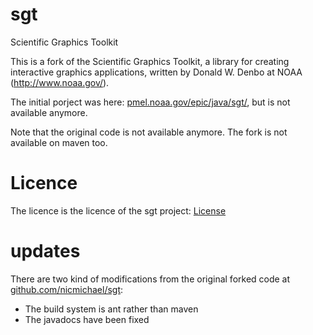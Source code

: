 # sgt
Scientific Graphics Toolkit

This is a fork of the Scientific Graphics Toolkit, a library for creating interactive graphics applications,
written by Donald W. Denbo at NOAA (http://www.noaa.gov/).

The initial porject was here: [pmel.noaa.gov/epic/java/sgt/](https://www.pmel.noaa.gov/epic/java/sgt/), but is not available anymore.

Note that the original code is not available anymore. The fork is not available on maven too.

# Licence
The licence is the licence of the sgt project: [License](LICENSE.md)

# updates
There are two kind of modifications from the original forked code at [github.com/nicmichael/sgt](https://github.com/nicmichael/sgt):
* The build system is ant rather than maven
* The javadocs have been fixed
